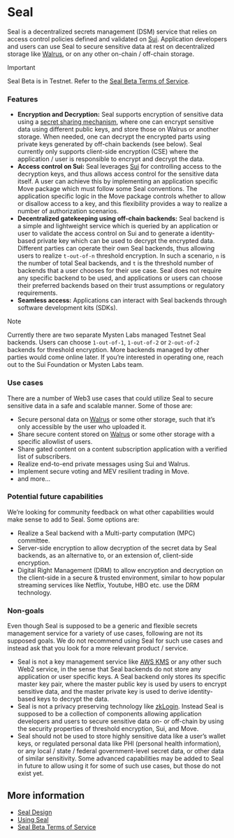 # Seal

Seal is a decentralized secrets management (DSM) service that relies on access control policies defined and validated on [Sui](https://docs.sui.io/concepts/components). Application developers and users can use Seal to secure sensitive data at rest on decentralized storage like [Walrus](https://docs.walrus.site/index.html), or on any other on-chain / off-chain storage.

> [!IMPORTANT]
> Seal Beta is in Testnet. Refer to the [Seal Beta Terms of Service](TermsOfService.md).

### Features

- **Encryption and Decryption:** Seal supports encryption of sensitive data using a [secret sharing mechanism](https://en.wikipedia.org/wiki/Shamir%27s_secret_sharing), where one can encrypt sensitive data using different public keys, and store those on Walrus or another storage. When needed, one can decrypt the encrypted parts using private keys generated by off-chain backends (see below). Seal currently only supports client-side encryption (CSE) where the application / user is responsible to encrypt and decrypt the data.
- **Access control on Sui:** Seal leverages [Sui](https://docs.sui.io/concepts/components) for controlling access to the decryption keys, and thus allows access control for the sensitive data itself. A user can achieve this by implementing an application specific Move package which must follow some Seal conventions. The application specific logic in the Move package controls whether to allow or disallow access to a key, and this flexibility provides a way to realize a number of authorization scenarios.
- **Decentralized gatekeeping using off-chain backends:** Seal backend is a simple and lightweight service which is queried by an application or user to validate the access control on Sui and to generate a identity-based private key which can be used to decrypt the encrypted data. Different parties can operate their own Seal backends, thus allowing users to realize `t-out-of-n` threshold encryption. In such a scenario, `n` is the number of total Seal backends, and `t` is the threshold number of backends that a user chooses for their use case. Seal does not require any specific backend to be used, and applications or users can choose their preferred backends based on their trust assumptions or regulatory requirements.
- **Seamless access:** Applications can interact with Seal backends through software development kits (SDKs).

> [!NOTE]
> Currently there are two separate Mysten Labs managed Testnet Seal backends. Users can choose `1-out-of-1`, `1-out-of-2` or `2-out-of-2` backends for threshold encryption. More backends managed by other parties would come online later. If you’re interested in operating one, reach out to the Sui Foundation or Mysten Labs team.

### Use cases

There are a number of Web3 use cases that could utilize Seal to secure sensitive data in a safe and scalable manner. Some of those are:

- Secure personal data on [Walrus](https://docs.walrus.site/index.html) or some other storage, such that it’s only accessible by the user who uploaded it.
- Share secure content stored on [Walrus](https://docs.walrus.site/index.html) or some other storage with a specific allowlist of users.
- Share gated content on a content subscription application with a verified list of subscribers.
- Realize end-to-end private messages using Sui and Walrus.
- Implement secure voting and MEV resilient trading in Move.
- and more…

### Potential future capabilities

We’re looking for community feedback on what other capabilities would make sense to add to Seal. Some options are:

- Realize a Seal backend with a Multi-party computation (MPC) committee.
- Server-side encryption to allow decryption of the secret data by Seal backends, as an alternative to, or an extension of, client-side encryption.
- Digital Right Management (DRM) to allow encryption and decryption on the client-side in a secure & trusted environment, similar to how popular streaming services like Netflix, Youtube, HBO etc. use the DRM technology.

### Non-goals

Even though Seal is supposed to be a generic and flexible secrets management service for a variety of use cases, following are not its supposed goals. We do not recommend using Seal for such use cases and instead ask that you look for a more relevant product / service.

- Seal is not a key management service like [AWS KMS](https://aws.amazon.com/kms/) or any other such Web2 service, in the sense that Seal backends do not store any application or user specific keys. A Seal backend only stores its specific master key pair, where the master public key is used by users to encrypt sensitive data, and the master private key is used to derive identity-based keys to decrypt the data.
- Seal is not a privacy preserving technology like [zkLogin](https://docs.walrus.site/index.html). Instead Seal is supposed to be a collection of components allowing application developers and users to secure sensitive data on- or off-chain by using the security properties of threshold encryption, Sui, and Move.
- Seal should not be used to store highly sensitive data like a user’s wallet keys, or regulated personal data like PHI (personal health information), or any local / state / federal government-level secret data, or other data of similar sensitivity. Some advanced capabilities may be added to Seal in future to allow using it for some of such use cases, but those do not exist yet.

## More information 
- [Seal Design](Design.md)
- [Using Seal](UsingSeal.md)
- [Seal Beta Terms of Service](TermsOfService.md)
